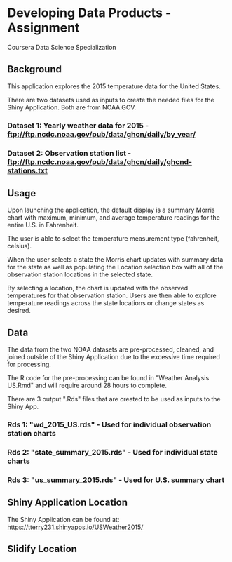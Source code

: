 # Developing Data Products - Assignment

Coursera Data Science Specialization

## Background

This application explores the 2015 temperature data for the United States.

There are two datasets used as inputs to create the needed files for the Shiny Application. Both are from NOAA.GOV. 

### Dataset 1: Yearly weather data for 2015 - ftp://ftp.ncdc.noaa.gov/pub/data/ghcn/daily/by_year/

### Dataset 2: Observation station list - ftp://ftp.ncdc.noaa.gov/pub/data/ghcn/daily/ghcnd-stations.txt
 

## Usage

Upon launching the application, the default display is a summary Morris chart with maximum, minimum, and average temperature readings for the entire U.S. in Fahrenheit.

The user is able to select the temperature measurement type (fahrenheit, celsius).

When the user selects a state the Morris chart updates with summary data for the state as well as populating the Location selection box with all of the observation station locations in the selected state.

By selecting a location, the chart is updated with the observed temperatures for that observation station. Users are then able to explore temperature readings across the state locations or change states as desired.
 

## Data

The data from the two NOAA datasets are pre-processed, cleaned, and joined outside of the Shiny Application due to the excessive time required for processing.

The R code for the pre-processing can be found in "Weather Analysis US.Rmd" and will require around 28 hours to complete.

There are 3 output ".Rds" files that are created to be used as inputs to the Shiny App.

### Rds 1: "wd_2015_US.rds" - Used for individual observation station charts

### Rds 2: "state_summary_2015.rds" - Used for individual state charts

### Rds 3: "us_summary_2015.rds" - Used for U.S. summary chart


## Shiny Application Location

The Shiny Application can be found at: https://tterry231.shinyapps.io/USWeather2015/


## Slidify Location



